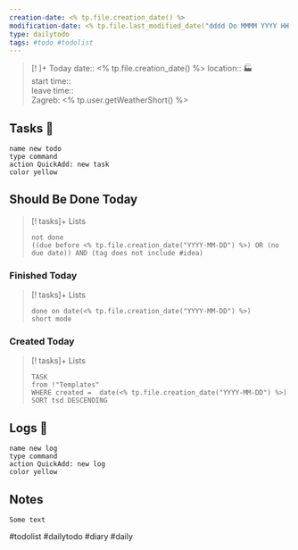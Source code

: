 ```yaml
---
creation-date: <% tp.file.creation_date() %> 
modification-date: <% tp.file.last_modified_date("dddd Do MMMM YYYY HH:mm:ss") %>
type: dailytodo
tags: #todo #todolist 
---
```


> [!  ]+ Today
>  date::  <% tp.file.creation_date() %> 
> location::  🏭  
> start time::  
> leave time::  
> Zagreb:   <% tp.user.getWeatherShort() %>

## Tasks 📝
```button
name new todo
type command
action QuickAdd: new task
color yellow
```

## Should Be Done Today
> [! tasks]+ Lists
> ```tasks
> not done 
> ((due before <% tp.file.creation_date("YYYY-MM-DD") %>) OR (no due date)) AND (tag does not include #idea)


### Finished Today
> [! tasks]+ Lists
> ```tasks
> done on date(<% tp.file.creation_date("YYYY-MM-DD") %>)
> short mode
>```

### Created Today

> [! tasks]+ Lists
> ```dataview
>TASK
>from !"Templates"
>WHERE created =  date(<% tp.file.creation_date("YYYY-MM-DD") %>)
>SORT tsd DESCENDING
>```



## Logs 📗
```button
name new log
type command
action QuickAdd: new log
color yellow
```


## Notes

```text
Some text
```


#todolist #dailytodo #diary #daily

